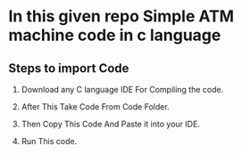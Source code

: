 # In this given repo Simple ATM machine code in c language #
## Steps to import Code ##
1. Download any C language  IDE For Compiling the code.

2. After This Take Code From Code Folder.

3. Then Copy This Code And Paste it into your IDE.

4. Run This code.
